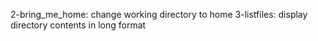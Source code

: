 2-bring_me_home: change working directory to home
3-listfiles: display directory contents in long format
